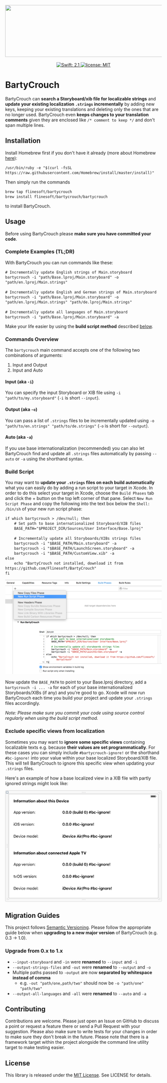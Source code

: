 <p align="center">
    <img src="https://raw.githubusercontent.com/Flinesoft/BartyCrouch/develop/Logo.png"
      width=600 height=167>
</p>

<p align="center">
    <a href="#">
    <img src="https://img.shields.io/badge/Swift-2.1-DD563C.svg"
       alt="Swift: 2.1">
    </a>
    <a href="https://github.com/Flinesoft/BartyCrouch/blob/develop/LICENSE.md">
        <img src="https://img.shields.io/badge/license-MIT-blue.svg"
             alt="license: MIT">
    </a>
</p>


# BartyCrouch

BartyCrouch can **search a Storyboard/xib file for localizable strings** and **update your existing localization `.strings` incrementally** by adding new keys, keeping your existing translations and deleting only the ones that are no longer used. BartyCrouch even **keeps changes to your translation comments** given they are enclosed like `/* comment to keep */` and don't span multiple lines.


## Installation

Install Homebrew first if you don't have it already (more about Homebrew [here](http://brew.sh)):
``` shell
/usr/bin/ruby -e "$(curl -fsSL https://raw.githubusercontent.com/Homebrew/install/master/install)"
```

Then simply run the commands
``` shell
brew tap flinesoft/bartycrouch
brew install flinesoft/bartycrouch/bartycrouch
```
to install BartyCrouch.


## Usage

Before using BartyCrouch please **make sure you have committed your code**.

### Complete Examples (TL;DR)

With BartyCrouch you can run commands like these:

``` shell
# Incrementally update English strings of Main.storyboard
bartycrouch -i "path/Base.lproj/Main.storyboard" -o "path/en.lproj/Main.strings"

# Incrementally update English and German strings of Main.storyboard
bartycrouch -i "path/Base.lproj/Main.storyboard" -o "path/en.lproj/Main.strings" "path/de.lproj/Main.strings"

# Incrementally update all languages of Main.storyboard
bartycrouch -i "path/Base.lproj/Main.storyboard" -a
```

Make your life easier by using the **build script method** described [below](#build-script).

### Commands Overview

The `bartycrouch` main command accepts one of the following two combinations of arguments:

1. Input and Output
2. Input and Auto

#### Input (aka `-i`)

You can specify the input Storyboard or XIB file using `-i "path/to/my.storyboard"` (`-i` is short `--input`).

#### Output (aka `-o`)

You can pass a list of `.strings` files to be incrementally updated using  `-o "path/to/en.strings" "path/to/de.strings"` (`-o` is short for `--output`).

#### Auto (aka `-a`)

If you use base internationalization (recommended) you can also let BartyCrouch find and update all `.strings` files automatically by passing `--auto` or `-a` using the shorthand syntax.


### Build Script

You may want to **update your `.strings` files on each build automatically** what you can easily do by adding a run script to your target in Xcode. In order to do this select your target in Xcode, choose the `Build Phases` tab and click the + button on the top left corner of that pane. Select `New Run Script Phase` and copy the following into the text box below the `Shell: /bin/sh` of your new run script phase:

``` shell
if which bartycrouch > /dev/null; then
    # Set path to base internationalized Storyboard/XIB files
    BASE_PATH="$PROJECT_DIR/Sources/User Interface/Base.lproj"

    # Incrementally update all Storyboards/XIBs strings files
    bartycrouch -i "$BASE_PATH/Main.storyboard" -a
    bartycrouch -i "$BASE_PATH/LaunchScreen.storyboard" -a
    bartycrouch -i "$BASE_PATH/CustomView.xib" -a
else
    echo "BartyCrouch not installed, download it from https://github.com/Flinesoft/BartyCrouch"
fi
```

<img src="Build-Script-Example.png">

Now update the `BASE_PATH` to point to your Base.lproj directory, add a `bartycrouch -i ... -a` for each of your base internationalized Storyboards/XIBs (if any) and you're good to go. Xcode will now run BartyCrouch each time you build your project and update your `.strings` files accordingly.

*Note: Please make sure you commit your code using source control regularly when using the build script method.*

### Exclude specific views from localization

Sometimes you may want to **ignore some specific views** containing localizable texts e.g. because **their values are set programmatically**.
For these cases you can simply include `#bartycrouch-ignore!` or the shorthand `#bc-ignore!` into your value within your base localized Storyboard/XIB file.
This will tell BartyCrouch to ignore this specific view when updating your `.strings` files.

Here's an example of how a base localized view in a XIB file with partly ignored strings might look like:

<img src="Exclusion-Example.png">

## Migration Guides

This project follows [Semantic Versioning](http://semver.org). Please follow the appropriate guide below when **upgrading to a new major version** of BartyCrouch (e.g. 0.3 -> 1.0).

### Upgrade from 0.x to 1.x

- `--input-storyboard` and `-in` were **renamed** to `--input` and `-i`
- `--output-strings-files` and `-out` were **renamed** to `--output` and `-o`
- Multiple paths passed to `-output` are now **separated by whitespace instead of comma**
  - e.g. `-out "path/one,path/two"` should now be `-o "path/one" "path/two"`
- `--output-all-languages` and `-all` were **renamed** to `--auto` and `-a`


## Contributing

Contributions are welcome. Please just open an Issue on GitHub to discuss a point or request a feature there or send a Pull Request with your suggestion. Please also make sure to write tests for your changes in order to make sure they don't break in the future. Please note that there is a framework target within the project alongside the command line utility target to make testing easier.


## License
This library is released under the [MIT License](http://opensource.org/licenses/MIT). See LICENSE for details.

